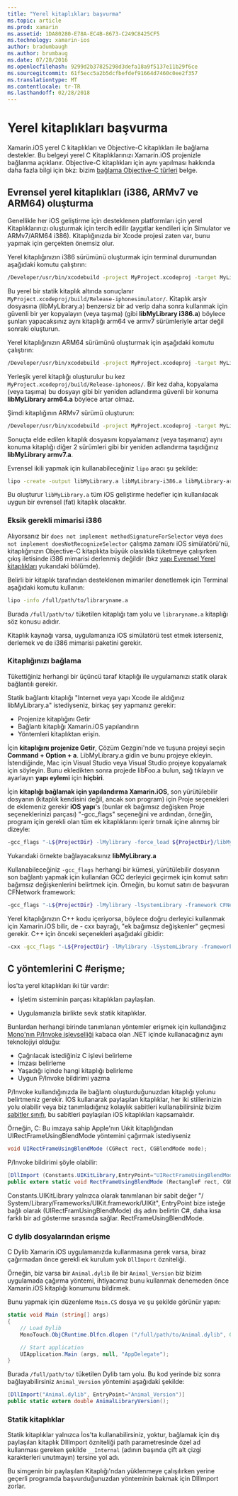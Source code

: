 ```yaml
---
title: "Yerel kitaplıkları başvurma"
ms.topic: article
ms.prod: xamarin
ms.assetid: 1DA80280-E78A-EC4B-8673-C249C8425CF5
ms.technology: xamarin-ios
author: bradumbaugh
ms.author: brumbaug
ms.date: 07/28/2016
ms.openlocfilehash: 9299d2b37825298d3defa18a9f5137e11b29f6ce
ms.sourcegitcommit: 61f5ecc5a2b5dcfbefdef91664d7460c0ee2f357
ms.translationtype: MT
ms.contentlocale: tr-TR
ms.lasthandoff: 02/28/2018
---
```

# <a name="referencing-native-libraries"></a>Yerel kitaplıkları başvurma

Xamarin.iOS yerel C kitaplıkları ve Objective-C kitaplıkları ile bağlama destekler. Bu belgeyi yerel C Kitaplıklarınızı Xamarin.iOS projenizle bağlanma açıklanır. Objective-C kitaplıkları için aynı yapılması hakkında daha fazla bilgi için bkz: bizim [bağlama Objective-C türleri](~/ios/platform/binding-objective-c/index.md) belge.

<a name="building_native" />

## <a name="building-universal-native-libraries-i386-armv7-and-arm64"></a>Evrensel yerel kitaplıkları (i386, ARMv7 ve ARM64) oluşturma

Genellikle her iOS geliştirme için desteklenen platformları için yerel Kitaplıklarınızı oluşturmak için tercih edilir (aygıtlar kendileri için Simulator ve ARMv7/ARM64 i386). Kitaplığınızda bir Xcode projesi zaten var, bunu yapmak için gerçekten önemsiz olur.

Yerel kitaplığınızın i386 sürümünü oluşturmak için terminal durumundan aşağıdaki komutu çalıştırın:

```bash
/Developer/usr/bin/xcodebuild -project MyProject.xcodeproj -target MyLibrary -sdk iphonesimulator -arch i386 -configuration Release clean build
```

Bu yerel bir statik kitaplık altında sonuçlanır `MyProject.xcodeproj/build/Release-iphonesimulator/`. Kitaplık arşiv dosyasına (libMyLibrary.a) benzersiz bir ad verip daha sonra kullanmak için güvenli bir yer kopyalayın (veya taşıma) (gibi **libMyLibrary i386.a**) böylece şunları yapacaksınız aynı kitaplığı arm64 ve armv7 sürümleriyle artar değil sonraki oluşturun.

Yerel kitaplığınızın ARM64 sürümünü oluşturmak için aşağıdaki komutu çalıştırın:

```bash
/Developer/usr/bin/xcodebuild -project MyProject.xcodeproj -target MyLibrary -sdk iphoneos -arch arm64 -configuration Release clean build
```

Yerleşik yerel kitaplığı oluşturulur bu kez `MyProject.xcodeproj/build/Release-iphoneos/`. Bir kez daha, kopyalama (veya taşıma) bu dosyayı gibi bir yeniden adlandırma güvenli bir konuma **libMyLibrary arm64.a** böylece artar olmaz.

Şimdi kitaplığının ARMv7 sürümü oluşturun:

```bash
/Developer/usr/bin/xcodebuild -project MyProject.xcodeproj -target MyLibrary -sdk iphoneos -arch armv7 -configuration Release clean build
```

Sonuçta elde edilen kitaplık dosyasını kopyalamanız (veya taşımanız) aynı konuma kitaplığı diğer 2 sürümleri gibi bir yeniden adlandırma taşıdığınız **libMyLibrary armv7.a**.

Evrensel ikili yapmak için kullanabileceğiniz `lipo` aracı şu şekilde:

```bash
lipo -create -output libMyLibrary.a libMyLibrary-i386.a libMyLibrary-arm64.a libMyLibrary-armv7.a
```

Bu oluşturur `libMyLibrary.a` tüm iOS geliştirme hedefler için kullanılacak uygun bir evrensel (fat) kitaplık olacaktır.


### <a name="missing-required-architecture-i386"></a>Eksik gerekli mimarisi i386

Alıyorsanız bir `does not implement methodSignatureForSelector` veya `does not implement doesNotRecognizeSelector` çalışma zamanı iOS simülatörü'nü, kitaplığınızın Objective-C kitaplıkta büyük olasılıkla tüketmeye çalışırken çıkış iletisinde i386 mimarisi derlenmiş değildir (bkz [yapı Evrensel Yerel kitaplıkları](#building_native) yukarıdaki bölümde).

Belirli bir kitaplık tarafından desteklenen mimariler denetlemek için Terminal aşağıdaki komutu kullanın:

```bash
lipo -info /full/path/to/libraryname.a
```

Burada `/full/path/to/` tüketilen kitaplığı tam yolu ve `libraryname.a` kitaplığı söz konusu adıdır.

Kitaplık kaynağı varsa, uygulamanıza iOS simülatörü test etmek isterseniz, derlemek ve de i386 mimarisi paketini gerekir.

### <a name="linking-your-library"></a>Kitaplığınızı bağlama

Tükettiğiniz herhangi bir üçüncü taraf kitaplığı ile uygulamanızı statik olarak bağlantılı gerekir. 

Statik bağlantı kitaplığı "Internet veya yapı Xcode ile aldığınız libMyLibrary.a" istediyseniz, birkaç şey yapmanız gerekir:

-  Projenize kitaplığını Getir
-  Bağlantı kitaplığı Xamarin.iOS yapılandırın
-  Yöntemleri kitaplıktan erişin.


İçin **kitaplığını projenize Getir**, Çözüm Gezgini'nde ve tuşuna projeyi seçin **Command + Option + a**. LibMyLibrary.a gidin ve bunu projeye ekleyin. İstendiğinde, Mac için Visual Studio veya Visual Studio projeye kopyalamak için söyleyin. Bunu ekledikten sonra projede libFoo.a bulun, sağ tıklayın ve ayarlayın **yapı eylemi** için **hiçbiri**.

İçin **kitaplığı bağlamak için yapılandırma Xamarin.iOS**, son yürütülebilir dosyanın (kitaplık kendisini değil, ancak son program) için Proje seçenekleri de eklemeniz gerekir **iOS yapı**'s (bunlar ek bağımsız değişken Proje seçeneklerinizi parçası) "-gcc_flags" seçeneğini ve ardından, örneğin, program için gerekli olan tüm ek kitaplıklarını içerir tırnak içine alınmış bir dizeyle:

```bash
-gcc_flags "-L${ProjectDir} -lMylibrary -force_load ${ProjectDir}/libMyLibrary.a"
```

Yukarıdaki örnekte bağlayacaksınız **libMyLibrary.a**

Kullanabileceğiniz `-gcc_flags` herhangi bir kümesi, yürütülebilir dosyanın son bağlantı yapmak için kullanılan GCC derleyici geçirmek için komut satırı bağımsız değişkenlerini belirtmek için. Örneğin, bu komut satırı de başvuran CFNetwork framework:

```bash
-gcc_flags "-L${ProjectDir} -lMylibrary -lSystemLibrary -framework CFNetwork -force_load ${ProjectDir}/libMyLibrary.a"
```

Yerel kitaplığınızın C++ kodu içeriyorsa, böylece doğru derleyici kullanmak için Xamarin.iOS bilir, de - cxx bayrağı, "ek bağımsız değişkenler" geçmesi gerekir. C++ için önceki seçenekleri aşağıdaki gibidir:

```bash
-cxx -gcc_flags "-L${ProjectDir} -lMylibrary -lSystemLibrary -framework CFNetwork -force_load ${ProjectDir}/libMyLibrary.a"
```

<a name="Accessing_C_Methods_from_C#" />

## <a name="accessing-c-methods-from-c35"></a>C yöntemlerini C &#35;erişme;

İos'ta yerel kitaplıkları iki tür vardır:

-  İşletim sisteminin parçası kitaplıkları paylaşılan.

-  Uygulamanızla birlikte sevk statik kitaplıklar.


Bunlardan herhangi birinde tanımlanan yöntemler erişmek için kullandığınız [Mono'nın P/Invoke işlevselliği](http://www.mono-project.com/Interop_with_Native_Libraries) kabaca olan .NET içinde kullanacağınız aynı teknolojiyi olduğu:

-  Çağrılacak istediğiniz C işlevi belirleme
-  İmzası belirleme
-  Yaşadığı içinde hangi kitaplığı belirleme
-  Uygun P/Invoke bildirimi yazma


P/Invoke kullandığınızda ile bağlantı oluşturduğunuzdan kitaplığı yolunu belirtmeniz gerekir. İOS kullanarak paylaşılan kitaplıklar, her iki stillerinizin yolu olabilir veya biz tanımladığınız kolaylık sabitleri kullanabilirsiniz bizim [sabitler sınıfı](https://developer.xamarin.com/api/type/Constants/), bu sabitleri paylaşılan iOS kitaplıkları kapsamalıdır.

Örneğin, C: Bu imzaya sahip Apple'nın Uıkit kitaplığından UIRectFrameUsingBlendMode yöntemini çağırmak istediyseniz

```csharp
void UIRectFrameUsingBlendMode (CGRect rect, CGBlendMode mode);
```

P/Invoke bildirimi şöyle olabilir:

```csharp
[DllImport (Constants.UIKitLibrary,EntryPoint="UIRectFrameUsingBlendMode")]
public extern static void RectFrameUsingBlendMode (RectangleF rect, CGBlendMode blendMode);
```

Constants.UIKitLibrary yalnızca olarak tanımlanan bir sabit değer "/ System/Library/Frameworks/UIKit.framework/UIKit", EntryPoint bize isteğe bağlı olarak (UIRectFramUsingBlendMode) dış adını belirtin C#, daha kısa farklı bir ad gösterme sırasında sağlar. RectFrameUsingBlendMode.

<a name="Accessing_C_Dylibs" />

### <a name="accessing-c-dylibs"></a>C dylib dosyalarından erişme

C Dylib Xamarin.iOS uygulamanızda kullanmasına gerek varsa, biraz çağırmadan önce gerekli ek kurulum yok `DllImport` özniteliği.

Örneğin, biz varsa bir `Animal.dylib` ile bir `Animal_Version` biz bizim uygulamada çağırma yöntemi, ihtiyacımız bunu kullanmak denemeden önce Xamarin.iOS kitaplığı konumunu bildirmek.

Bunu yapmak için düzenleme `Main.CS` dosya ve şu şekilde görünür yapın:

```csharp
static void Main (string[] args)
{
    // Load Dylib
    MonoTouch.ObjCRuntime.Dlfcn.dlopen ("/full/path/to/Animal.dylib", 0);

    // Start application
    UIApplication.Main (args, null, "AppDelegate");
}
```

Burada `/full/path/to/` tüketilen Dylib tam yolu. Bu kod yerinde biz sonra bağlayabilirsiniz `Animal_Version` yöntemini aşağıdaki şekilde:

```csharp
[DllImport("Animal.dylib", EntryPoint="Animal_Version")]
public static extern double AnimalLibraryVersion();
```

<a name="Static_Libraries" />

### <a name="static-libraries"></a>Statik kitaplıklar

Statik kitaplıklar yalnızca İos'ta kullanabilirsiniz, yoktur, bağlamak için dış paylaşılan kitaplık DllImport özniteliği path parametresinde özel ad kullanması gereken şekilde `__Internal` (adının başında çift alt çizgi karakterleri unutmayın) tersine yol adı.

Bu simgenin bir paylaşılan Kitaplığı'ndan yüklenmeye çalışılırken yerine geçerli programda başvurduğunuzdan yönteminin bakmak için DllImport zorlar.

